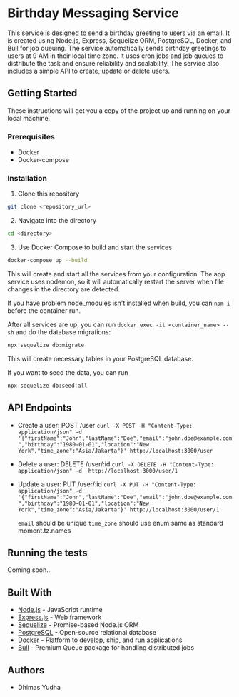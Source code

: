 # Birthday Messaging Service

This service is designed to send a birthday greeting to users via an email. It is created using Node.js, Express, Sequelize ORM, PostgreSQL, Docker, and Bull for job queuing. The service automatically sends birthday greetings to users at 9 AM in their local time zone. It uses cron jobs and job queues to distribute the task and ensure reliability and scalability. The service also includes a simple API to create, update or delete users.

## Getting Started

These instructions will get you a copy of the project up and running on your local machine.

### Prerequisites

- Docker
- Docker-compose

### Installation

1. Clone this repository
```bash
git clone <repository_url>
```
2. Navigate into the directory
```bash
cd <directory>
```
3. Use Docker Compose to build and start the services
```bash
docker-compose up --build
```
This will create and start all the services from your configuration. The app service uses nodemon, so it will automatically restart the server when file changes in the directory are detected.

If you have problem node_modules isn't installed when build, you can `npm i` before the container run.

After all services are up, you can run `docker exec -it <container_name> -- sh` and do the database migrations:
```bash
npx sequelize db:migrate
```
This will create necessary tables in your PostgreSQL database.

If you want to seed the data, you can run
```bash
npx sequelize db:seed:all
```

## API Endpoints

- Create a user: POST /user
  `curl -X POST -H "Content-Type: application/json" -d '{"firstName":"John","lastName":"Doe","email":"john.doe@example.com","birthday":"1980-01-01","location":"New York","time_zone":"Asia/Jakarta"}' http://localhost:3000/user`
- Delete a user: DELETE /user/:id
  `curl -X DELETE -H "Content-Type: application/json" -d  http://localhost:3000/user/1`
- Update a user: PUT /user/:id
  `curl -X PUT -H "Content-Type: application/json" -d '{"firstName":"John","lastName":"Doe","email":"john.doe@example.com","birthday":"1980-01-01","location":"New York","time_zone":"Asia/Jakarta"}' http://localhost:3000/user/1`

  `email` should be unique
  `time_zone` should use enum same as standard moment.tz.names 

## Running the tests

Coming soon...

## Built With

- [Node.js](https://nodejs.org) - JavaScript runtime
- [Express.js](https://expressjs.com) - Web framework
- [Sequelize](https://sequelize.org) - Promise-based Node.js ORM
- [PostgreSQL](https://www.postgresql.org) - Open-source relational database
- [Docker](https://www.docker.com) - Platform to develop, ship, and run applications
- [Bull](https://optimalbits.github.io/bull/) - Premium Queue package for handling distributed jobs

## Authors

- Dhimas Yudha
